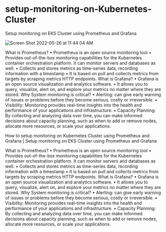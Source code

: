 # setup-monitoring-on-Kubernetes-Cluster
Setup monitoring on EKS Cluster using Prometheus and Grafana

![Screen Shot 2022-05-26 at 11 44 04 AM](https://github.com/vishal9969/setup-monitoring-on-Kubernetes-Cluster/assets/112000540/4f795e96-df0a-47c5-a608-a3f94c1ccb2b)

What is Prometheus?
•	Prometheus is an open source monitoring tool
•	Provides out-of-the-box monitoring capabilities for the Kubernetes container orchestration platform. It can monitor servers and databases as well.
•	Collects and stores metrics as time-series data, recording information with a timestamp 
•	It is based on pull and collects metrics from targets by scraping metrics HTTP endpoints.
What is Grafana?
•	Grafana is an open source visualization and analytics software. 
•	It allows you to query, visualize, alert on, and explore your metrics no matter where they are stored.
Why System monitoring is critical?
•	Alerting: can give early warning of issues or problems before they become serious, costly or irreversible.
•	Visibility: Monitoring provides real-time insights into the health and performance of your applications and infrastructure.
•	Capacity Planning: By collecting and analyzing data over time, you can make informed decisions about capacity planning, such as when to add or remove nodes, allocate more resources, or scale your applications.

How to setup monitoring on Kubernetes Cluster using Prometheus and Grafana | Setup monitoring on EKS Cluster using Prometheus and Grafana

What is Prometheus?
•	Prometheus is an open source monitoring tool
•	Provides out-of-the-box monitoring capabilities for the Kubernetes container orchestration platform. It can monitor servers and databases as well.
•	Collects and stores metrics as time-series data, recording information with a timestamp 
•	It is based on pull and collects metrics from targets by scraping metrics HTTP endpoints.
What is Grafana?
•	Grafana is an open source visualization and analytics software. 
•	It allows you to query, visualize, alert on, and explore your metrics no matter where they are stored.
Why System monitoring is critical?
•	Alerting: can give early warning of issues or problems before they become serious, costly or irreversible.
•	Visibility: Monitoring provides real-time insights into the health and performance of your applications and infrastructure.
•	Capacity Planning: By collecting and analyzing data over time, you can make informed decisions about capacity planning, such as when to add or remove nodes, allocate more resources, or scale your applications.




